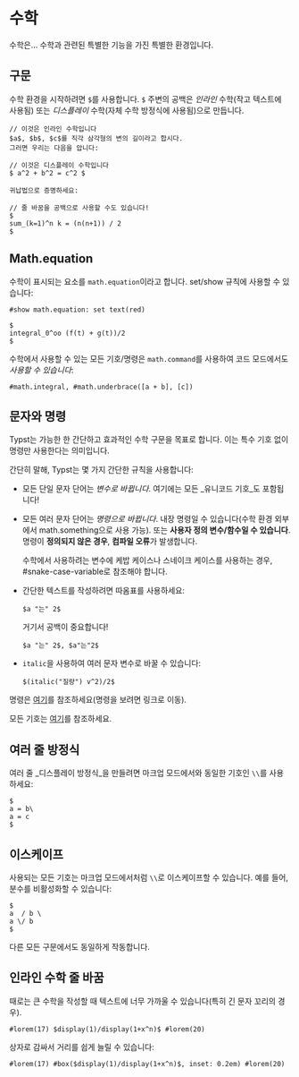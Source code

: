 # 수학

수학은... 수학과 관련된 특별한 기능을 가진 특별한 환경입니다.

## 구문
수학 환경을 시작하려면 `$`를 사용합니다. `$` 주변의 공백은
_인라인_ 수학(작고 텍스트에 사용됨) 또는 _디스플레이_ 수학(자체 수학 방정식에 사용됨)으로 만듭니다.

```typ
// 이것은 인라인 수학입니다
$a$, $b$, $c$를 직각 삼각형의 변의 길이라고 합시다.
그러면 우리는 다음을 압니다:

// 이것은 디스플레이 수학입니다
$ a^2 + b^2 = c^2 $

귀납법으로 증명하세요:

// 줄 바꿈을 공백으로 사용할 수도 있습니다!
$
sum_(k=1)^n k = (n(n+1)) / 2
$
```

## Math.equation

수학이 표시되는 요소를 `math.equation`이라고 합니다. set/show 규칙에 사용할 수 있습니다:

```typ
#show math.equation: set text(red)

$
integral_0^oo (f(t) + g(t))/2
$
```

수학에서 사용할 수 있는 모든 기호/명령은 `math.command`를 사용하여 코드 모드에서도 _사용할 수 있습니다_:

```typ
#math.integral, #math.underbrace([a + b], [c])
```

## 문자와 명령

Typst는 가능한 한 간단하고 효과적인 수학 구문을 목표로 합니다.
이는 특수 기호 없이 명령만 사용한다는 의미입니다.

간단히 말해, Typst는 몇 가지 간단한 규칙을 사용합니다:

- 모든 단일 문자 단어는 _변수로 바뀝니다_. 여기에는 모든 _유니코드 기호_도 포함됩니다!
- 모든 여러 문자 단어는 _명령으로 바뀝니다_. 내장 명령일 수 있습니다(수학 환경 외부에서 math.something으로 사용 가능).
  또는 **사용자 정의 변수/함수일 수 있습니다**. 명령이 **정의되지 않은 경우**, **컴파일 오류**가 발생합니다.

  <div class="warning">
    수학에서 사용하려는 변수에 케밥 케이스나 스네이크 케이스를 사용하는 경우,
    #snake-case-variable로 참조해야 합니다.
  </div>
- 간단한 텍스트를 작성하려면 따옴표를 사용하세요:
    ```typ
    $a "는" 2$
    ```

    <div class="warning">
      거기서 공백이 중요합니다!
    </div>

    ```typ
    $a "는" 2$, $a"는"2$
    ```
- `italic`을 사용하여 여러 문자 변수로 바꿀 수 있습니다:
    ```typ
    $(italic("질량") v^2)/2$
    ```

명령은 [여기](https://typst.app/docs/reference/math/#definitions)를 참조하세요(명령을 보려면 링크로 이동).

모든 기호는 [여기](https://typst.app/docs/reference/symbols/sym/)를 참조하세요.

## 여러 줄 방정식

여러 줄 _디스플레이 방정식_을 만들려면 마크업 모드에서와 동일한 기호인 `\\`를 사용하세요:

```typ
$
a = b\
a = c
$
```

## 이스케이프

사용되는 모든 기호는 마크업 모드에서처럼 `\\`로 이스케이프할 수 있습니다. 예를 들어, 분수를 비활성화할 수 있습니다:

```typ
$
a  / b \
a \/ b
$
```

다른 모든 구문에서도 동일하게 작동합니다.

## 인라인 수학 줄 바꿈

때로는 큰 수학을 작성할 때 텍스트에 너무 가까울 수 있습니다(특히 긴 문자 꼬리의 경우).

```typ
#lorem(17) $display(1)/display(1+x^n)$ #lorem(20)
```

상자로 감싸서 거리를 쉽게 늘릴 수 있습니다:

```typ
#lorem(17) #box($display(1)/display(1+x^n)$, inset: 0.2em) #lorem(20)
```
